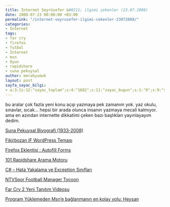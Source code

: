 ```yaml
---
title: İnternet Seyrüsefer &#8211; ilgimi çekenler (23.07.2008)
date: 2008-07-23 00:00:00 +03:00
permalink: "/internet-seyrusefer-ilgimi-cekenler-23072008/"
categories:
- İnternet
tags:
- far cry
- firefox
- futbol
- İnternet
- msn
- Oyun
- rapidshare
- suna pekuysal
author: emrahyumuk
layout: post
sayfa_sayac_bilgi:
- a:3:{s:12:"sayac_toplam";s:4:"1682";s:11:"sayac_bugun";s:1:"0";s:9:"son_okuma";s:10:"1364868712";}
---
```


bu aralar çok fazla yeni konu açıp yazmaya pek zamanım yok. yaz okulu, sınavlar, sıcak&#8230; hepsi bir arada olunca insanın yazmaya mecali kalmıyor. ama en azından internette dikkatimi çeken bazı başlıkları yayınlayayım dedim.

<!--more-->

<a href="http://www.domatessuyu.com/suna-pekuysal-biyografi-1933-2008/" target="_blank">Suna Pekuysal Biyografi (1933-2008)</a>

<a href="http://www.fikirbozan.net/if-wordpress-temasi/" target="_blank">Fikirbozan IF WordPress Teması</a>

<a href="http://hasanyilmaz.net/firefox-eklentisi-autofill-forms/" target="_blank">Firefox Eklentisi : Autofill Forms</a>

<a href="http://livevista.iblog.com/post/222173/534357" target="_blank">101 Rapidshare Arama Motoru</a>

<a href="http://www.memikyanik.com/makeleler/try.htm" target="_blank">C# &#8211; Hata Yakalama ve Exception Sınıfları</a>

<a href="http://bloqger.blogspot.com/2008/07/ntvspor-football-manager-tycoon.html" target="_blank">NTVSpor Football Manager Tycoon</a>

<a href="http://www.saluteblog.com/far-cry-2-yeni-tanitim-videosu" target="_blank">Far Cry 2 Yeni Tanıtım Videosu</a>

<a href="http://www.saluteblog.com/program-yuklemeden-msne-baglanmanin-en-kolay-yolu-heysan" target="_blank">Program Yüklemeden Msn&#8217;e bağlanmanın en kolay yolu: Heysan</a>